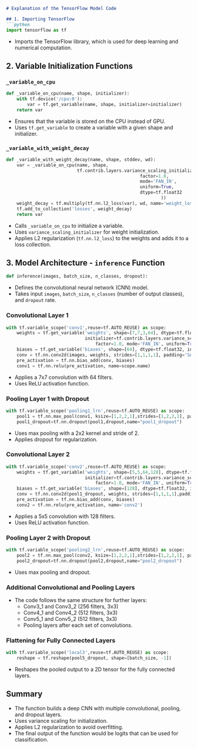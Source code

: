 ```markdown
# Explanation of the TensorFlow Model Code

## 1. Importing TensorFlow
```python
import tensorflow as tf
```
- Imports the TensorFlow library, which is used for deep learning and numerical computation.

## 2. Variable Initialization Functions
### `_variable_on_cpu`
```python
def _variable_on_cpu(name, shape, initializer):
    with tf.device('/cpu:0'):
        var = tf.get_variable(name, shape, initializer=initializer)
    return var
```
- Ensures that the variable is stored on the CPU instead of GPU.
- Uses `tf.get_variable` to create a variable with a given shape and initializer.

### `_variable_with_weight_decay`
```python
def _variable_with_weight_decay(name, shape, stddev, wd):
    var = _variable_on_cpu(name, shape,
                           tf.contrib.layers.variance_scaling_initializer(
                                                   factor=1.0,
                                                   mode='FAN_IN',
                                                   uniform=True,
                                                   dtype=tf.float32
                                                           ))
    weight_decay = tf.multiply(tf.nn.l2_loss(var), wd, name='weight_loss')
    tf.add_to_collection('losses', weight_decay)
    return var
```
- Calls `_variable_on_cpu` to initialize a variable.
- Uses `variance_scaling_initializer` for weight initialization.
- Applies L2 regularization (`tf.nn.l2_loss`) to the weights and adds it to a loss collection.

## 3. Model Architecture - `inference` Function
```python
def inference(images, batch_size, n_classes, dropout):
```
- Defines the convolutional neural network (CNN) model.
- Takes input `images`, `batch_size`, `n_classes` (number of output classes), and `dropout` rate.

### **Convolutional Layer 1**
```python
with tf.variable_scope('conv1',reuse=tf.AUTO_REUSE) as scope:
    weights = tf.get_variable('weights', shape=[7,7,3,64], dtype=tf.float32,
                              initializer=tf.contrib.layers.variance_scaling_initializer(
                                  factor=1.0, mode='FAN_IN', uniform=True, dtype=tf.float32))
    biases = tf.get_variable('biases', shape=[64], dtype=tf.float32, initializer=tf.constant_initializer(0.1))
    conv = tf.nn.conv2d(images, weights, strides=[1,1,1,1], padding='SAME')
    pre_activation = tf.nn.bias_add(conv, biases)
    conv1 = tf.nn.relu(pre_activation, name=scope.name)
```
- Applies a 7x7 convolution with 64 filters.
- Uses ReLU activation function.

### **Pooling Layer 1 with Dropout**
```python
with tf.variable_scope('pooling1_lrn',reuse=tf.AUTO_REUSE) as scope:
    pool1 = tf.nn.max_pool(conv1, ksize=[1,2,2,1],strides=[1,2,2,1], padding='SAME', name='pooling1')
    pool1_dropout=tf.nn.dropout(pool1,dropout,name="pool1_dropout")
```
- Uses max pooling with a 2x2 kernel and stride of 2.
- Applies dropout for regularization.

### **Convolutional Layer 2**
```python
with tf.variable_scope('conv2',reuse=tf.AUTO_REUSE) as scope:
    weights = tf.get_variable('weights', shape=[5,5,64,128], dtype=tf.float32,
                              initializer=tf.contrib.layers.variance_scaling_initializer(
                                  factor=1.0, mode='FAN_IN', uniform=True, dtype=tf.float32))
    biases = tf.get_variable('biases', shape=[128], dtype=tf.float32, initializer=tf.constant_initializer(0.1))
    conv = tf.nn.conv2d(pool1_dropout, weights, strides=[1,1,1,1],padding='SAME')
    pre_activation = tf.nn.bias_add(conv, biases)
    conv2 = tf.nn.relu(pre_activation, name='conv2')
```
- Applies a 5x5 convolution with 128 filters.
- Uses ReLU activation function.

### **Pooling Layer 2 with Dropout**
```python
with tf.variable_scope('pooling2_lrn',reuse=tf.AUTO_REUSE) as scope:
    pool2 = tf.nn.max_pool(conv2, ksize=[1,2,2,1],strides=[1,2,2,1], padding='SAME', name='pooling2')
    pool2_dropout=tf.nn.dropout(pool2,dropout,name="pool2_dropout")
```
- Uses max pooling and dropout.

### **Additional Convolutional and Pooling Layers**
- The code follows the same structure for further layers:
  - Conv3_1 and Conv3_2 (256 filters, 3x3)
  - Conv4_1 and Conv4_2 (512 filters, 3x3)
  - Conv5_1 and Conv5_2 (512 filters, 3x3)
  - Pooling layers after each set of convolutions.

### **Flattening for Fully Connected Layers**
```python
with tf.variable_scope('local3',reuse=tf.AUTO_REUSE) as scope:
    reshape = tf.reshape(pool5_dropout, shape=[batch_size, -1])
```
- Reshapes the pooled output to a 2D tensor for the fully connected layers.

## Summary
- The function builds a deep CNN with multiple convolutional, pooling, and dropout layers.
- Uses variance scaling for initialization.
- Applies L2 regularization to avoid overfitting.
- The final output of the function would be logits that can be used for classification.
```

